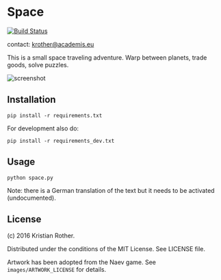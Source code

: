 # Space

[![Build Status](https://travis-ci.org/krother/space.svg?branch=master)](https://travis-ci.org/krother/space)

contact: krother@academis.eu

This is a small space traveling adventure. Warp between planets, trade goods, solve puzzles.

![screenshot](screenshot.png)

## Installation

    pip install -r requirements.txt

For development also do:

    pip install -r requirements_dev.txt

## Usage

    python space.py

Note: there is a German translation of the text but it needs to be activated (undocumented).

## License

(c) 2016 Kristian Rother.

Distributed under the conditions of the MIT License. See LICENSE file.

Artwork has been adopted from the Naev game. See `images/ARTWORK_LICENSE` for details.
